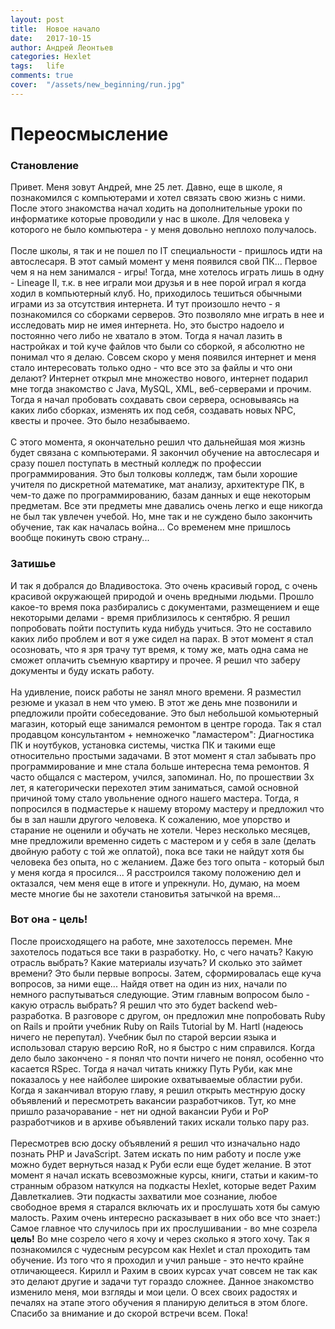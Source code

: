 ```yaml
---
layout: post
title:  Новое начало
date:   2017-10-15
author: Андрей Леонтьев
categories: Hexlet
tags:	life
comments: true
cover:  "/assets/new_beginning/run.jpg"
---
```


# Переосмысление

### Становление
Привет. Меня зовут Андрей, мне 25 лет. Давно, еще в школе, я познакомился с компьютерами и хотел связать свою жизнь с ними. После этого знакомства начал ходить на дополнительные уроки по информатике которые проводили у нас в школе. Для человека у которого не было компьютера - у меня довольно неплохо получалось. 
<br /><br />После школы, я так и не пошел по IT специальности - пришлось идти на автослесаря. В этот самый момент у меня появился свой ПК... Первое чем я на нем занимался - игры! Тогда, мне хотелось играть лишь в одну - Lineage II, т.к. в нее играли мои друзья и в нее порой играл я когда ходил в компьютерный клуб. Но, приходилось тешиться обычными играми из за отсутствия интернета. И тут произошло нечто - я познакомился со сборками серверов. Это позволяло мне играть в нее и исследовать мир не имея интернета. Но, это быстро надоело и постоянно чего либо не хватало в этом. Тогда я начал лазить в настройках и той куче файлов что были со сборкой, я абсолютно не понимал что я делаю. Совсем скоро у меня появился интернет и меня стало интересовать только одно - что все это за файлы и что они делают? Интернет открыл мне множество нового, интернет подарил мне тогда знакомство с Java, MySQL, XML, веб-серверами и прочим. Тогда я начал пробовать сохдавать свои сервера, основываясь на каких либо сборках, изменять их под себя, создавать новых NPC, квесты и прочее. Это было незабываемо.
<br /><br />С этого момента, я окончательно решил что дальнейшая моя жизнь будет связана с компьютерами. Я закончил обучение на автослесаря и сразу пошел поступать в местный колледж по профессии программирования. Это был толковы колледж, там были хорошие учителя по дискретной математике, мат анализу, архитектуре ПК, в чем-то даже по программированию, базам данных и еще некоторым предметам. Все эти предметы мне давались очень легко и еще никогда не был так увлечен учебой. Но, мне так и не суждено было закончить обучение, так как началась война... Со временем мне пришлось вообще покинуть свою страну...

### Затишье
И так я добрался до Владивостока. Это очень красивый город, с очень красивой окружающей природой и очень вредными людьми. Прошло какое-то время пока разбирались с документами, размещением и еще некоторыми делами - время приблизилось к сентябрю. Я решил попробовать пойти поступить куда нибудь учиться. Это не составило каких либо проблем и вот я уже сидел на парах. В этот момент я стал осозновать, что я зря трачу тут время, к тому же, мать одна сама не сможет оплачить съемную квартиру и прочее. Я решил что заберу документы и буду искать работу.
<br /><br /> На удивление, поиск работы не занял много времени. Я разместил резюме и указал в нем что умею. В этот же день мне позвонили и рпедложили пройти собеседование. Это был небольшой комьютерный магазин, который еще занимался ремонтом в центре города. Так я стал продавцом консультантом + немножечко "ламастером": Диагностика ПК и ноутбуков, установка системы, чистка ПК и такими еще относительно простыми задачами. В этот момент я стал забывать про программирование и мне стала больше интересна тема ремонтов. Я часто общался с мастером, учился, запоминал. Но, по прошествии 3х лет, я категорически перехотел этим заниматься, самой основной причиной тому стало увольнение одного нашего мастера. Тогда, я попросился в подмастерье к нашему второму мастеру и предложил что бы в зал нашли другого человека. К сожалению, мое упорство и старание не оценили и обучать не хотели. Через несколько месяцев, мне предложили временно сидеть с мастером и у себя в зале (делать двойную работу с той же оплатой), пока все таки не найдут хотя бы человека без опыта, но с желанием. Даже без того опыта - который был у меня когда я просился... Я расстроился такому положению дел и октазался, чем меня еще в итоге и упрекнули. Но, думаю, на моем месте многие бы не захотели становитья затычкой на время...

### Вот она - цель!
После происходящего на работе, мне захотелоссь перемен. Мне захотелось податься все таки в разработку. Но, с чего начать? Какую отрасль выбрать? Какие материалы изучать? И сколько это займет времени? Это были первые вопросы. Затем, сформировалась еще куча вопросов, за ними еще... Найдя ответ на один из них, начали по немного распутываться следующие. Этим главным вопросом было - какую отрасль выбрать? Я решил что это будет backend web-разработка. В разговоре с другом, он предложил мне попробовать Ruby on Rails и пройти учебник Ruby on Rails Tutorial by M. Hartl (надеюсь ничего не перепутал). Учебник был по старой версии языка и использовал старую версию RoR, но я быстро с ним справился. Когда дело было закончено - я понял что почти ничего не понял, особенно что касается RSpec. Тогда я начал читать книжку Путь Руби, как мне показалось у нее найболее широкие охватываемые областии руби. Когда я заканчивал вторую главу, я решил открыть местнрую доску объявлений и пересмотреть вакансии разработчиков. Тут, ко мне пришло разачоравание - нет ни одной вакансии Руби и РоР разработчиков и в архиве объявлений таких искали только пару раз.
<br /><br />Пересмотрев всю доску объявлений я решил что изначально надо познать PHP и JavaScript. Затем искать по ним работу и после уже можно будет вернуться назад к Руби если еще будет желание. В этот момент я начал искать всевозможные курсы, книги, статьи и каким-то странным образом наткулся на подкасты Hexlet, которые ведет Рахим Давлеткалиев. Эти подкасты захватили мое сознание, любое свободное время я старался включать их и прослушать хотя бы самую малость. Рахим очень интересно расказывает в них обо все что знает:) Самое главное что случилось при их прослушивании - во мне созрела  **цель!** Во мне созрело чего я хочу и через сколько я этого хочу. Так я познакомился с чудесным ресурсом как Hexlet и стал проходить там обучение. Из того что я проходил и учил раньше - это нечто крайне отличающееся. Кирилл и Рахим в своих курсах учат совсем не так как это делают другие и задачи тут гораздо сложнее. Данное знакомство изменило меня, мои взгляды и мои цели. О всех своих радостях и печалях на этапе этого обучения я планирую делиться в этом блоге. 
<br />Спасибо за внимание и до скорой встречи всем. Пока!